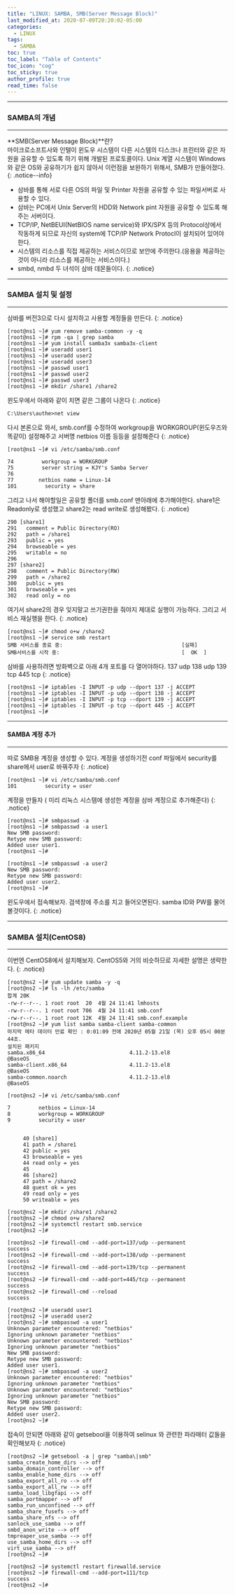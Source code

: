 ```yaml
---
title: "LINUX: SAMBA, SMB(Server Message Block)"
last_modified_at: 2020-07-09T20:20:02-05:00
categories:
  - LINUX
tags:
  - SAMBA
toc: true 
toc_label: "Table of Contents"
toc_icon: "cog"
toc_sticky: true 
author_profile: true 
read_time: false 
---
```


---
### SAMBA의 개념
---

**SMB(Server Message Block)**란?  
마이크로소프트사와 인텔이 윈도우 시스템이 다른 시스템의 디스크나 프린터와 같은 자원을 공유할 수 있도록 하기 위해 개발된 프로토콜이다.
Unix 계열 시스템이 Windows와 같은 OS와 공유하기가 쉽지 않아서 이런점을 보완하기 위해서, SMB가 만들어졌다.
{: .notice--info}

* 삼바를 통해 서로 다른 OS의 파일 및 Printer 자원을 공유할 수 있는 파일서버로 사용할 수 있다. 
* 삼바는 PC에서 Unix Server의 HDD와 Network pint 자원을 공유할 수 있도록 해주는 서버이다.   
* TCP/IP, NetBEUI(NetBIOS name service)와 IPX/SPX 등의 Protocol상에서 작동하게 되므로 자신의 system에 TCP/IP Network Protocl이 설치되어 있어야 한다.
* 시스템의 리소스를 직접 제공하는 서비스이므로 보안에 주의한다.(응용을 제공하는 것이 아니라 리소스를 제공하는 서비스이다.)
* smbd, nmbd 두 녀석이 삼바 데몬들이다.
{: .notice}

---
### SAMBA 설치 및 설정
---

삼바를 버전3으로 다시 설치하고 사용할 계정들을 만든다.
{: .notice}
```
[root@ns1 ~]# yum remove samba-common -y -q
[root@ns1 ~]# rpm -qa | grep samba
[root@ns1 ~]# yum install samba3x samba3x-client
[root@ns1 ~]# useradd user1
[root@ns1 ~]# useradd user2
[root@ns1 ~]# useradd user3
[root@ns1 ~]# passwd user1
[root@ns1 ~]# passwd user2
[root@ns1 ~]# passwd user3
[root@ns1 ~]# mkdir /share1 /share2
```

윈도우에서 아래와 같이 치면 같은 그룹이 나온다
{: .notice}
```
C:\Users\authe>net view
```
다시 본론으로 와서, smb.conf를 수정하여 workgroup을 WORKGROUP(윈도우즈와 똑같이) 설정해주고 서버명 netbios 이름 등등을 설정해준다
{: .notice}
```
[root@ns1 ~]# vi /etc/samba/smb.conf

74         workgroup = WORKGROUP
75         server string = KJY's Samba Server
76
77        netbios name = Linux-14
101         security = share
```
그리고 나서 해야할일은 공유할 폴더를 smb.conf 맨아래에 추가해야한다. share1은 Readonly로 생성했고 share2는 read write로 생성해봤다.
{: .notice}
```
290 [share1]
291   comment = Public Directory(RO)
292   path = /share1
293   public = yes
294   browseable = yes
295   writable = no
296
297 [share2]
298   comment = Public Directory(RW)
299   path = /share2
300   public = yes
301   browseable = yes
302   read only = no
```
여기서 share2의 경우 잊지말고 쓰기권한을 줘야지 제대로 실행이 가능하다. 그리고 서비스 재실행을 한다.
{: .notice}
```
[root@ns1 ~]# chmod o+w /share2
[root@ns1 ~]# service smb restart
SMB 서비스를 종료 중:                                      [실패]
SMB서비스를 시작 중:                                       [  OK  ]
```
 

삼바를 사용하려면 방화벽으로 아래 4개 포트를 다 열어야하다. 
137 udp 138 udp 139 tcp 445 tcp
{: .notice}

```
[root@ns1 ~]# iptables -I INPUT -p udp --dport 137 -j ACCEPT
[root@ns1 ~]# iptables -I INPUT -p udp --dport 138 -j ACCEPT
[root@ns1 ~]# iptables -I INPUT -p tcp --dport 139 -j ACCEPT
[root@ns1 ~]# iptables -I INPUT -p tcp --dport 445 -j ACCEPT
[root@ns1 ~]#	
```

---
#### SAMBA 계정 추가
---

따로 SMB용 계정을 생성할 수 있다. 계정을 생성하기전 conf 파일에서 security를 share에서 user로 바꿔주자
{: .notice}

```
[root@ns1 ~]# vi /etc/samba/smb.conf
101         security = user
```

계정을 만들자 ( 미리 리눅스 시스템에 생성한 계정을 삼바 계정으로 추가해준다)
{: .notice}
```
[root@ns1 ~]# smbpasswd -a
[root@ns1 ~]# smbpasswd -a user1
New SMB password:
Retype new SMB password:
Added user user1.
[root@ns1 ~]#

[root@ns1 ~]# smbpasswd -a user2
New SMB password:
Retype new SMB password:
Added user user2.
[root@ns1 ~]#
```

윈도우에서 접속해보자. 검색창에 주소를 치고 들어오면된다. samba ID와 PW를 물어볼것이다.
{: .notice}

---
### SAMBA 설치(CentOS8)
---

이번엔 CentOS8에서 설치해보자. CentOS5와 거의 비슷하므로 자세한 설명은 생략한다.
{: .notice}

```
[root@ns2 ~]# yum update samba -y -q
[root@ns2 ~]# ls -lh /etc/samba
합계 20K
-rw-r--r--. 1 root root  20  4월 24 11:41 lmhosts
-rw-r--r--. 1 root root 706  4월 24 11:41 smb.conf
-rw-r--r--. 1 root root 12K  4월 24 11:41 smb.conf.example
[root@ns2 ~]# yum list samba samba-client samba-common
마지막 메타 데이터 만료 확인 : 0:01:09 전에 2020년 05월 21일 (목) 오후 05시 00분 44초.
설치된 패키지
samba.x86_64                           4.11.2-13.el8                     @BaseOS
samba-client.x86_64                    4.11.2-13.el8                     @BaseOS
samba-common.noarch                    4.11.2-13.el8                     @BaseOS
```
```
[root@ns2 ~]# vi /etc/samba/smb.conf

7         netbios = Linux-14
8         workgroup = WORKGROUP
9         security = user


     40 [share1]
     41 path = /share1
     42 public = yes
     43 browseable = yes
     44 read only = yes
     45
     46 [share2]
     47 path = /share2
     48 guest ok = yes
     49 read only = yes
     50 writeable = yes
```
```
[root@ns2 ~]# mkdir /share1 /share2
[root@ns2 ~]# chmod o+w /share2
[root@ns2 ~]# systemctl restart smb.service
[root@ns2 ~]#
```
```
[root@ns2 ~]# firewall-cmd --add-port=137/udp --permanent
success
[root@ns2 ~]# firewall-cmd --add-port=138/udp --permanent
success
[root@ns2 ~]# firewall-cmd --add-port=139/tcp --permanent
success
[root@ns2 ~]# firewall-cmd --add-port=445/tcp --permanent
success
[root@ns2 ~]# firewall-cmd --reload
success
```
```
[root@ns2 ~]# useradd user1
[root@ns2 ~]# useradd user2
[root@ns2 ~]# smbpasswd -a user1
Unknown parameter encountered: "netbios"
Ignoring unknown parameter "netbios"
Unknown parameter encountered: "netbios"
Ignoring unknown parameter "netbios"
New SMB password:
Retype new SMB password:
Added user user1.
[root@ns2 ~]# smbpasswd -a user2
Unknown parameter encountered: "netbios"
Ignoring unknown parameter "netbios"
Unknown parameter encountered: "netbios"
Ignoring unknown parameter "netbios"
New SMB password:
Retype new SMB password:
Added user user2.
[root@ns2 ~]#
```
접속이 안되면 아래와 같이 getsebool을 이용하여 selinux 와 관련한 파라매터 값들을 확인해보자
{: .notice}
```
[root@ns2 ~]# getsebool -a | grep "samba\|smb"
samba_create_home_dirs --> off
samba_domain_controller --> off
samba_enable_home_dirs --> off
samba_export_all_ro --> off
samba_export_all_rw --> off
samba_load_libgfapi --> off
samba_portmapper --> off
samba_run_unconfined --> off
samba_share_fusefs --> off
samba_share_nfs --> off
sanlock_use_samba --> off
smbd_anon_write --> off
tmpreaper_use_samba --> off
use_samba_home_dirs --> off
virt_use_samba --> off
[root@ns2 ~]#
```
```
[root@ns2 ~]# systemctl restart firewalld.service
[root@ns2 ~]# firewall-cmd --add-port=111/tcp
success
[root@ns2 ~]#
```